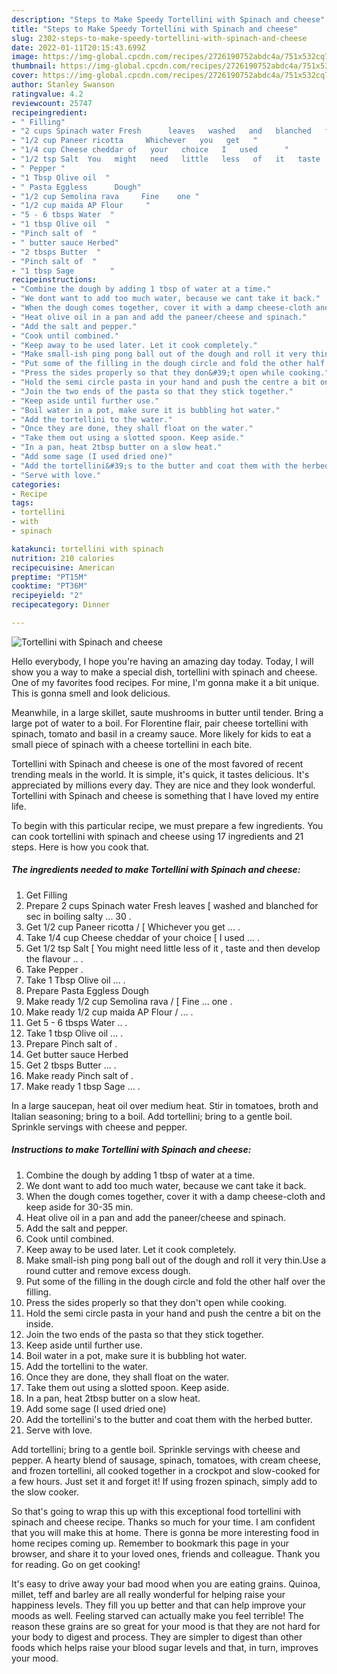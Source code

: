 ```yaml
---
description: "Steps to Make Speedy Tortellini with Spinach and cheese"
title: "Steps to Make Speedy Tortellini with Spinach and cheese"
slug: 2302-steps-to-make-speedy-tortellini-with-spinach-and-cheese
date: 2022-01-11T20:15:43.699Z
image: https://img-global.cpcdn.com/recipes/2726190752abdc4a/751x532cq70/tortellini-with-spinach-and-cheese-recipe-main-photo.jpg
thumbnail: https://img-global.cpcdn.com/recipes/2726190752abdc4a/751x532cq70/tortellini-with-spinach-and-cheese-recipe-main-photo.jpg
cover: https://img-global.cpcdn.com/recipes/2726190752abdc4a/751x532cq70/tortellini-with-spinach-and-cheese-recipe-main-photo.jpg
author: Stanley Swanson
ratingvalue: 4.2
reviewcount: 25747
recipeingredient:
- " Filling"
- "2 cups Spinach water Fresh      leaves   washed   and   blanched   for   sec   in   boiling   salty       30  "
- "1/2 cup Paneer ricotta     Whichever   you   get   "
- "1/4 cup Cheese cheddar of   your   choice   I   used      "
- "1/2 tsp Salt  You   might   need   little   less   of   it   taste   and   then   develop   the   flavour   "
- " Pepper "
- "1 Tbsp Olive oil  "
- " Pasta Eggless      Dough"
- "1/2 cup Semolina rava     Fine    one "
- "1/2 cup maida AP Flour     "
- "5 - 6 tbsps Water  "
- "1 tbsp Olive oil  "
- "Pinch salt of  "
- " butter sauce Herbed"
- "2 tbsps Butter  "
- "Pinch salt of  "
- "1 tbsp Sage        "
recipeinstructions:
- "Combine the dough by adding 1 tbsp of water at a time."
- "We dont want to add too much water, because we cant take it back."
- "When the dough comes together, cover it with a damp cheese-cloth and keep aside for 30-35 min."
- "Heat olive oil in a pan and add the paneer/cheese and spinach."
- "Add the salt and pepper."
- "Cook until combined."
- "Keep away to be used later. Let it cook completely."
- "Make small-ish ping pong ball out of the dough and roll it very thin.Use a round cutter and remove excess dough."
- "Put some of the filling in the dough circle and fold the other half over the filling."
- "Press the sides properly so that they don&#39;t open while cooking."
- "Hold the semi circle pasta in your hand and push the centre a bit on the inside."
- "Join the two ends of the pasta so that they stick together."
- "Keep aside until further use."
- "Boil water in a pot, make sure it is bubbling hot water."
- "Add the tortellini to the water."
- "Once they are done, they shall float on the water."
- "Take them out using a slotted spoon. Keep aside."
- "In a pan, heat 2tbsp butter on a slow heat."
- "Add some sage (I used dried one)"
- "Add the tortellini&#39;s to the butter and coat them with the herbed butter."
- "Serve with love."
categories:
- Recipe
tags:
- tortellini
- with
- spinach

katakunci: tortellini with spinach 
nutrition: 210 calories
recipecuisine: American
preptime: "PT15M"
cooktime: "PT36M"
recipeyield: "2"
recipecategory: Dinner

---
```



![Tortellini with Spinach and cheese](https://img-global.cpcdn.com/recipes/2726190752abdc4a/751x532cq70/tortellini-with-spinach-and-cheese-recipe-main-photo.jpg)

Hello everybody, I hope you're having an amazing day today. Today, I will show you a way to make a special dish, tortellini with spinach and cheese. One of my favorites food recipes. For mine, I'm gonna make it a bit unique. This is gonna smell and look delicious.

Meanwhile, in a large skillet, saute mushrooms in butter until tender. Bring a large pot of water to a boil. For Florentine flair, pair cheese tortellini with spinach, tomato and basil in a creamy sauce. More likely for kids to eat a small piece of spinach with a cheese tortellini in each bite.

Tortellini with Spinach and cheese is one of the most favored of recent trending meals in the world. It is simple, it's quick, it tastes delicious. It's appreciated by millions every day. They are nice and they look wonderful. Tortellini with Spinach and cheese is something that I have loved my entire life.


To begin with this particular recipe, we must prepare a few ingredients. You can cook tortellini with spinach and cheese using 17 ingredients and 21 steps. Here is how you cook that.

<!--inarticleads1-->

##### The ingredients needed to make Tortellini with Spinach and cheese:

1. Get  Filling
1. Prepare 2 cups Spinach water Fresh      leaves  [ washed   and   blanched   for   sec   in   boiling   salty     ...  30  .
1. Get 1/2 cup Paneer ricotta /   [ Whichever   you   get  ... .
1. Take 1/4 cup Cheese cheddar of   your   choice  [ I   used     ... .
1. Get 1/2 tsp Salt [ You   might   need   little   less   of   it ,  taste   and   then   develop   the   flavour  .. .
1. Take  Pepper .
1. Take 1 Tbsp Olive oil ... .
1. Prepare  Pasta Eggless      Dough
1. Make ready 1/2 cup Semolina rava /   [ Fine  ...  one .
1. Make ready 1/2 cup maida AP Flour /   ... .
1. Get 5 - 6 tbsps Water .. .
1. Take 1 tbsp Olive oil ... .
1. Prepare Pinch salt of  .
1. Get  butter sauce Herbed
1. Get 2 tbsps Butter ... .
1. Make ready Pinch salt of  .
1. Make ready 1 tbsp Sage ...       .


In a large saucepan, heat oil over medium heat. Stir in tomatoes, broth and Italian seasoning; bring to a boil. Add tortellini; bring to a gentle boil. Sprinkle servings with cheese and pepper. 

<!--inarticleads2-->

##### Instructions to make Tortellini with Spinach and cheese:

1. Combine the dough by adding 1 tbsp of water at a time.
1. We dont want to add too much water, because we cant take it back.
1. When the dough comes together, cover it with a damp cheese-cloth and keep aside for 30-35 min.
1. Heat olive oil in a pan and add the paneer/cheese and spinach.
1. Add the salt and pepper.
1. Cook until combined.
1. Keep away to be used later. Let it cook completely.
1. Make small-ish ping pong ball out of the dough and roll it very thin.Use a round cutter and remove excess dough.
1. Put some of the filling in the dough circle and fold the other half over the filling.
1. Press the sides properly so that they don&#39;t open while cooking.
1. Hold the semi circle pasta in your hand and push the centre a bit on the inside.
1. Join the two ends of the pasta so that they stick together.
1. Keep aside until further use.
1. Boil water in a pot, make sure it is bubbling hot water.
1. Add the tortellini to the water.
1. Once they are done, they shall float on the water.
1. Take them out using a slotted spoon. Keep aside.
1. In a pan, heat 2tbsp butter on a slow heat.
1. Add some sage (I used dried one)
1. Add the tortellini&#39;s to the butter and coat them with the herbed butter.
1. Serve with love.


Add tortellini; bring to a gentle boil. Sprinkle servings with cheese and pepper. A hearty blend of sausage, spinach, tomatoes, with cream cheese, and frozen tortellini, all cooked together in a crockpot and slow-cooked for a few hours. Just set it and forget it! If using frozen spinach, simply add to the slow cooker. 

So that's going to wrap this up with this exceptional food tortellini with spinach and cheese recipe. Thanks so much for your time. I am confident that you will make this at home. There is gonna be more interesting food in home recipes coming up. Remember to bookmark this page in your browser, and share it to your loved ones, friends and colleague. Thank you for reading. Go on get cooking!

It's easy to drive away your bad mood when you are eating grains. Quinoa, millet, teff and barley are all really wonderful for helping raise your happiness levels. They fill you up better and that can help improve your moods as well. Feeling starved can actually make you feel terrible! The reason these grains are so great for your mood is that they are not hard for your body to digest and process. They are simpler to digest than other foods which helps raise your blood sugar levels and that, in turn, improves your mood.
